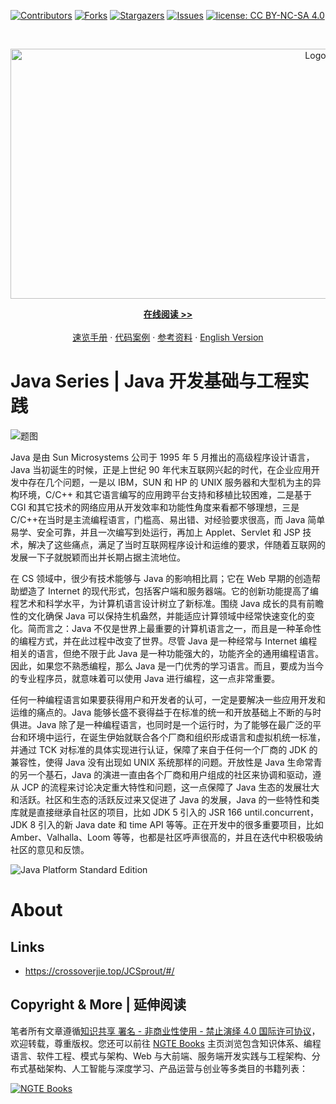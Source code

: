 [![Contributors][contributors-shield]][contributors-url]
[![Forks][forks-shield]][forks-url]
[![Stargazers][stars-shield]][stars-url]
[![Issues][issues-shield]][issues-url]
[![license: CC BY-NC-SA 4.0](https://img.shields.io/badge/license-CC%20BY--NC--SA%204.0-lightgrey.svg)][license-url]

<!-- PROJECT LOGO -->
<br />
<p align="center">
  <a href="https://github.com/wx-chevalier/Java-Series">
    <img src="https://assets.ng-tech.icu/item/header.svg" alt="Logo" style="width: 100vw;height: 400px" />
  </a>

  <p align="center">
    <a href="https://ng-tech.icu/books/Java-Series"><strong>在线阅读 >> </strong></a>
    <br />
    <br />
    <a href="https://github.com/wx-chevalier/Awesome-CheatSheets">速览手册</a>
    ·
    <a href="./examples">代码案例</a>
    ·
       <a href="https://github.com/wx-chevalier/Awesome-Lists">参考资料</a>
    ·
    <a href="./README.en.md">English Version</a>

  </p>
</p>

<!-- ABOUT THE PROJECT -->

# Java Series | Java 开发基础与工程实践

![题图](https://i.postimg.cc/NMZrqkFd/image.png)

Java 是由 Sun Microsystems 公司于 1995 年 5 月推出的高级程序设计语言，Java 当初诞生的时候，正是上世纪 90 年代末互联网兴起的时代，在企业应用开发中存在几个问题，一是以 IBM，SUN 和 HP 的 UNIX 服务器和大型机为主的异构环境，C/C++ 和其它语言编写的应用跨平台支持和移植比较困难，二是基于 CGI 和其它技术的网络应用从开发效率和功能性角度来看都不够理想，三是 C/C++在当时是主流编程语言，门槛高、易出错、对经验要求很高，而 Java 简单易学、安全可靠，并且一次编写到处运行，再加上 Applet、Servlet 和 JSP 技术，解决了这些痛点，满足了当时互联网程序设计和运维的要求，伴随着互联网的发展一下子就脱颖而出并长期占据主流地位。

在 CS 领域中，很少有技术能够与 Java 的影响相比肩；它在 Web 早期的创造帮助塑造了 Internet 的现代形式，包括客户端和服务器端。它的创新功能提高了编程艺术和科学水平，为计算机语言设计树立了新标准。围绕 Java 成长的具有前瞻性的文化确保 Java 可以保持生机盎然，并能适应计算领域中经常快速变化的变化。简而言之：Java 不仅是世界上最重要的计算机语言之一，而且是一种革命性的编程方式，并在此过程中改变了世界。尽管 Java 是一种经常与 Internet 编程相关的语言，但绝不限于此 Java 是一种功能强大的，功能齐全的通用编程语言。因此，如果您不熟悉编程，那么 Java 是一门优秀的学习语言。而且，要成为当今的专业程序员，就意味着可以使用 Java 进行编程，这一点非常重要。

任何一种编程语言如果要获得用户和开发者的认可，一定是要解决一些应用开发和运维的痛点的。Java 能够长盛不衰得益于在标准的统一和开放基础上不断的与时俱进。Java 除了是一种编程语言，也同时是一个运行时，为了能够在最广泛的平台和环境中运行，在诞生伊始就联合各个厂商和组织形成语言和虚拟机统一标准，并通过 TCK 对标准的具体实现进行认证，保障了来自于任何一个厂商的 JDK 的兼容性，使得 Java 没有出现如 UNIX 系统那样的问题。开放性是 Java 生命常青的另一个基石，Java 的演进一直由各个厂商和用户组成的社区来协调和驱动，遵从 JCP 的流程来讨论决定重大特性和问题，这一点保障了 Java 生态的发展壮大和活跃。社区和生态的活跃反过来又促进了 Java 的发展，Java 的一些特性和类库就是直接继承自社区的项目，比如 JDK 5 引入的 JSR 166 until.concurrent，JDK 8 引入的新 Java date 和 time API 等等。正在开发中的很多重要项目，比如 Amber、Valhalla、Loom 等等，也都是社区呼声很高的，并且在迭代中积极吸纳社区的意见和反馈。

![Java Platform Standard Edition](http://static.oschina.net/uploads/space/2015/0917/192918_c6O7_1434710.png)

# About

## Links

- https://crossoverjie.top/JCSprout/#/

## Copyright & More | 延伸阅读

笔者所有文章遵循[知识共享 署名 - 非商业性使用 - 禁止演绎 4.0 国际许可协议](https://creativecommons.org/licenses/by-nc-nd/4.0/deed.zh)，欢迎转载，尊重版权。您还可以前往 [NGTE Books](https://ng-tech.icu/books-gallery/) 主页浏览包含知识体系、编程语言、软件工程、模式与架构、Web 与大前端、服务端开发实践与工程架构、分布式基础架构、人工智能与深度学习、产品运营与创业等多类目的书籍列表：

[![NGTE Books](https://s2.ax1x.com/2020/01/18/19uXtI.png)](https://ng-tech.icu/books-gallery/)

<!-- MARKDOWN LINKS & IMAGES -->
<!-- https://www.markdownguide.org/basic-syntax/#reference-style-links -->

[contributors-shield]: https://img.shields.io/github/contributors/wx-chevalier/Java-Series.svg?style=flat-square
[contributors-url]: https://github.com/wx-chevalier/Java-Series/graphs/contributors
[forks-shield]: https://img.shields.io/github/forks/wx-chevalier/Java-Series.svg?style=flat-square
[forks-url]: https://github.com/wx-chevalier/Java-Series/network/members
[stars-shield]: https://img.shields.io/github/stars/wx-chevalier/Java-Series.svg?style=flat-square
[stars-url]: https://github.com/wx-chevalier/Java-Series/stargazers
[issues-shield]: https://img.shields.io/github/issues/wx-chevalier/Java-Series.svg?style=flat-square
[issues-url]: https://github.com/wx-chevalier/Java-Series/issues
[license-shield]: https://img.shields.io/github/license/wx-chevalier/Java-Series.svg?style=flat-square
[license-url]: https://github.com/wx-chevalier/Java-Series/blob/master/LICENSE.txt
